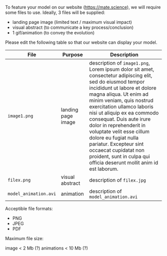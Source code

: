 To feature your model on our website (<https://mate.science>), we will require some files to use. Ideally, 3 files will be supplied:

* landing page image (limited text / maximum visual impact)
* visual abstract    (to communicate a key process/conclusion)
* 1 gif/animation    (to convey the evolution)

Please edit the following table so that our website can display your model. 

File | Purpose | Description
--- | --- | ---
`image1.png` | landing page image | description of `image1.png`, Lorem ipsum dolor sit amet, consectetur adipiscing elit, sed do eiusmod tempor incididunt ut labore et dolore magna aliqua. Ut enim ad minim veniam, quis nostrud exercitation ullamco laboris nisi ut aliquip ex ea commodo consequat. Duis aute irure dolor in reprehenderit in voluptate velit esse cillum dolore eu fugiat nulla pariatur. Excepteur sint occaecat cupidatat non proident, sunt in culpa qui officia deserunt mollit anim id est laborum.
`filex.png` | visual abstract | description of `filex.jpg`
`model_animation.avi` | animation | description of `model_animation.avi`


Acceptible file formats:

* PNG
* JPEG
* PDF

Maximum file size:

image < 2 Mb (?)
animations < 10 Mb (?)
